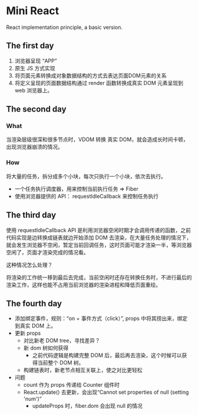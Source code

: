 # Mini React

React implementation principle, a basic version.

## The first day

1. 浏览器呈现 “APP”
2. 原生 JS 方式实现
3. 将页面元素转换成对象数据结构的方式去表达页面DOM元素的关系
4. 将定义呈现的页面数据结构通过 render 函数转换成真实 DOM 元素呈现到 web 浏览器上。

## The second day

### What

当渲染层级很深和很多节点时，VDOM 转换 真实 DOM，就会造成长时间卡顿，出现浏览器崩溃的情况。

### How

将大量的任务，拆分成多个小块，每次只执行一个小块，依次去执行。

* 一个任务执行调度器，用来控制当前执行任务 => Fiber
* 使用浏览器提供的 API： requestIdleCallback 来控制任务执行

## The third day

使用 requestIdleCallback API 是利用浏览器空闲时期才会调用传递的函数，之前代码实现是边转换成链表就边开始添加 DOM 去渲染，在大量任务处理的情况下，就会发生浏览器不空闲，暂定当前回调任务，这时页面可能才渲染一半，等浏览器空闲了，页面才渲染完成的情况看。

这种情况怎么处理？

将渲染的工作统一移到最后去完成，当前空闲时还存在转换任务时，不进行最后的渲染工作，这样也能不占用当前浏览器的渲染进程和降低页面重绘。

## The fourth day

* 添加绑定事件，规则：“on + 事件方式（click）”, props 中将其捞出来，绑定到真实 DOM 上。
* 更新 props
  * 对比新老 DOM tree，寻找差异？
  * 新 dom 树如何获得
    * 之前代码逻辑是构建完整 DOM 后，最后再去渲染，这个时候可以获得当前整个 DOM 树。
  * 构建链表时，新老节点相互关联上，使之对比更轻松
* 问题
  * count 作为 props 传递给 Counter 组件时
  * React.update() 去更新，会出现“Cannot set properties of null (setting 'num')”
    * updateProps 时，fiber.dom 会出现 null 的情况